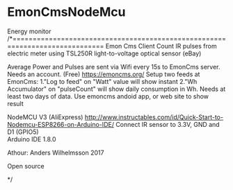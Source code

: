 # EmonCmsNodeMcu
Energy monitor
/*=============================================================================
  Emon Cms Client
  Count IR pulses from electric meter using
  TSL250R light-to-voltage optical sensor (eBay)
  
  Average Power and Pulses are sent via Wifi every 15s to EmonCms server. 
  Needs an account. (Free) https://emoncms.org/
  Setup two feeds at EmonCms:
  1."Log to feed" on "Watt" value will show instant
  2."Wh Accumulator" on "pulseCount" will show daily consumption in Wh. Needs at least two days of data.
  Use emoncms andoid app, or web site to show result
  
  NodeMCU V3  (AliExpress) http://www.instructables.com/id/Quick-Start-to-Nodemcu-ESP8266-on-Arduino-IDE/
  Connect IR sensor to 3.3V, GND and D1 (GPIO5)  
  Arduino IDE 1.8.0
 
  Athour: Anders Wilhelmsson 2017
  
  Open source
  
*/
